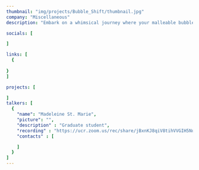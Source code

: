 ```yaml
---
thumbnail: "img/projects/Bubble_Shift/thumbnail.jpg"
company: "Miscellaneous"
description: "Embark on a whimsical journey where your malleable bubble gum avatar masters the art of transformation, morphing into various forms to navigate a world where the environment itself guides your path. Discover the enchanting mechanics of shape-shifting as you adapt to the ever-changing landscapes, turning each twist and turn into an adventure that tests the limits of your bubble-gummed ingenuity."

socials: [

]

links: [
  {
  
}
]

projects: [

]
talkers: [
  {
    "name": "Madeleine St. Marie",
    "picture": "",
    "description" : "Graduate student",
    "recording" : "https://ucr.zoom.us/rec/share/jBxnKJ8qiV8tihVVGIH5NuJccVT1qiW46eS5fusc2Z70kkfbKcLefOcVpokD_ZXn.qqYgMyEC6UdDppH5",
    "contacts" : [

    ]
  }
]
---
```

